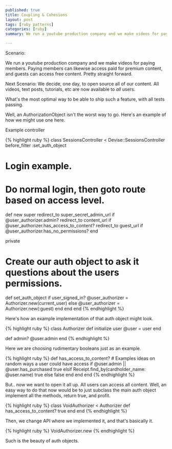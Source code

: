 ```yaml
---
published: true
title: Coupling & Cohesions
layout: post
tags: [ruby patterns]
categories: [ruby]
summary: We run a youtube production company and we make videos for paying members. 

---
```


Scenario:

We run a youtube production company and we make videos for paying members.
Paying members can likewise access paid for premium content, and guests can access free content.
Pretty straight forward.

Next Scenario:
We decide, one day, to open source all of our content. All videos, text posts, tutorials, etc
are now available to *all* users.

What's the most optimal way to be able to ship such a feature, with all tests passing.

Well, an AuthorizationObject isn't the worst way to go.
Here's an example of how we might use one here.

Example controller

{% highlight ruby %}
class SessionsController < Devise::SessionsController
  before_filter :set_auth_object

  # Login example.
  # Do normal login, then goto route based on access level.
  def new
    super
    redirect_to super_secret_admin_url if @user_authorizer.admin?
    redirect_to content_url if @user_authorizer.has_access_to_content?
    redirect_to guest_url if @user_authorizer.has_no_permissions?
  end

  private
  # Create our auth object to ask it questions about the users permissions.
  def set_auth_object
    if user_signed_in?
      @user_authorizer = Authorizer.new(current_user)
    else
      @user_authorizer = Authorizer.new(:guest)
    end
  end
end
{% endhighlight %}

Here's how an example implementation of that auth object might look.

{% highlight ruby %}
class Authorizer
  def initialize user
    @user = user
  end

  def admin?
    @user.admin
  end
{% endhighlight %}

Here we are choosing rudimentary booleans just as an example.

{% highlight ruby %}
  def has_access_to_content?
    # Examples ideas on random ways a user could have access
    if @user.admin || @user.has_purchased
      true
    elsif Receipt.find_by(cardholder_name: @user.name)
      true
    else
      false
    end
  end
end
{% endhighlight %}

But.. now we want to open it all up. All users can access all content.
Well, an easy way to do that now would be to just subclass the main auth object
implement all the methods, return true, and profit.

{% highlight ruby %}
class VoidAuthorizer < Authorizer
  def has_access_to_content?
    true
  end
end
{% endhighlight %}

Then, we change API where we implemented it, and that's basically it.

{% highlight ruby %}
VoidAuthorizer.new
{% endhighlight %}

Such is the beauty of auth objects.